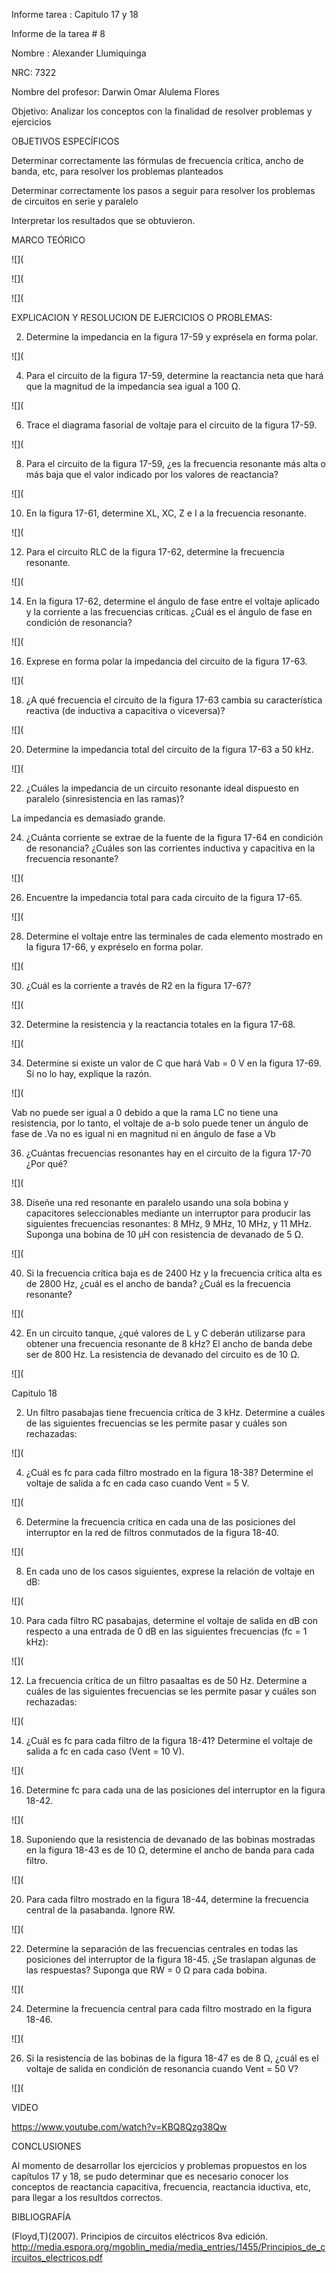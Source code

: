 Informe tarea : Capitulo 17 y 18

Informe de la tarea # 8

Nombre : Alexander Llumiquinga

NRC: 7322

Nombre del profesor: Darwin Omar Alulema Flores

Objetivo: Analizar los conceptos con la finalidad de resolver problemas y ejercicios

OBJETIVOS ESPECÍFICOS

Determinar correctamente las fórmulas de frecuencia crítica, ancho de banda, etc, para resolver los problemas planteados

Determinar correctamente los pasos a seguir para resolver los problemas de circuitos en serie y paralelo

Interpretar los resultados que se obtuvieron.

MARCO TEÓRICO

![](

![](

![](

EXPLICACION Y RESOLUCION DE EJERCICIOS O PROBLEMAS:

2. Determine la impedancia en la figura 17-59 y exprésela en forma polar.

![](

4. Para el circuito de la figura 17-59, determine la reactancia neta que hará que la magnitud de la impedancia sea igual a 100 Ω.

![](

6. Trace el diagrama fasorial de voltaje para el circuito de la figura 17-59.

![](

8. Para el circuito de la figura 17-59, ¿es la frecuencia resonante más alta o más baja que el valor indicado por los valores de reactancia?

![](

10. En la figura 17-61, determine XL, XC, Z e I a la frecuencia resonante.

![](

12. Para el circuito RLC de la figura 17-62, determine la frecuencia resonante.

![](

14. En la figura 17-62, determine el ángulo de fase entre el voltaje aplicado y la corriente a las frecuencias críticas. ¿Cuál es el ángulo de fase en condición de resonancia?

![](

16. Exprese en forma polar la impedancia del circuito de la figura 17-63.

![](

18. ¿A qué frecuencia el circuito de la figura 17-63 cambia su característica reactiva (de inductiva a capacitiva o viceversa)?

![](

20. Determine la impedancia total del circuito de la figura 17-63 a 50 kHz.

![](

22. ¿Cuáles la impedancia de un circuito resonante ideal dispuesto en paralelo (sinresistencia en las ramas)?

La impedancia  es demasiado grande.

24. ¿Cuánta corriente se extrae de la fuente de la figura 17-64 en condición de resonancia?
¿Cuáles son las corrientes inductiva y capacitiva en la frecuencia resonante?

![](

26. Encuentre la impedancia total para cada circuito de la figura 17-65.

![](

28. Determine el voltaje entre las terminales de cada elemento mostrado en la figura 17-66, y expréselo en forma polar.

![](

30. ¿Cuál es la corriente a través de R2 en la figura 17-67?

![](

32. Determine la resistencia y la reactancia totales en la figura 17-68.

![](

34. Determine si existe un valor de C que hará Vab = 0 V en la figura 17-69. Si no lo hay, explique la razón.

![](

Vab no puede ser igual a 0 debido a que la rama LC no tiene una resistencia, por lo tanto, el voltaje de a-b solo puede tener un ángulo de fase de .Va no es igual ni en magnitud ni en ángulo de fase a Vb

36. ¿Cuántas frecuencias resonantes hay en el circuito de la figura 17-70 ¿Por qué?

![](

38. Diseñe una red resonante en paralelo usando una sola bobina y capacitores seleccionables mediante un interruptor para producir las siguientes frecuencias resonantes: 8 MHz, 9 MHz, 10 MHz, y 11 MHz. Suponga una bobina de 10 µH con resistencia de devanado de 5 Ω.

![](

40. Si la frecuencia crítica baja es de 2400 Hz y la frecuencia crítica alta es de 2800 Hz, ¿cuál es el ancho de banda? ¿Cuál es la frecuencia resonante?

![](

42. En un circuito tanque, ¿qué valores de L y C deberán utilizarse para obtener una frecuencia resonante de 8 kHz? El ancho de banda debe ser de 800 Hz. La resistencia de devanado del circuito es de 10 Ω.

![](

Capitulo 18

2. Un filtro pasabajas tiene frecuencia crítica de 3 kHz. Determine a cuáles de las siguientes frecuencias se les permite pasar y cuáles son rechazadas:

![](

4. ¿Cuál es fc para cada filtro mostrado en la figura 18-38? Determine el voltaje de salida a fc en cada caso cuando Vent = 5 V.

![](

6. Determine la frecuencia crítica en cada una de las posiciones del interruptor en la red de filtros conmutados de la figura 18-40.

![](

8. En cada uno de los casos siguientes, exprese la relación de voltaje en dB:

![](

10. Para cada filtro RC pasabajas, determine el voltaje de salida en dB con respecto a una entrada de 0 dB en las siguientes frecuencias (fc = 1 kHz):

![](

12. La frecuencia crítica de un filtro pasaaltas es de 50 Hz. Determine a cuáles de las siguientes frecuencias se les permite pasar y cuáles son rechazadas:

![](

14. ¿Cuál es fc para cada filtro de la figura 18-41? Determine el voltaje de salida a fc en cada caso (Vent = 10 V).

![](

16. Determine fc para cada una de las posiciones del interruptor en la figura 18-42.

![](

18. Suponiendo que la resistencia de devanado de las bobinas mostradas en la figura 18-43 es de 10 Ω, determine el ancho de banda para cada filtro.

![](

20. Para cada filtro mostrado en la figura 18-44, determine la frecuencia central de la pasabanda. Ignore RW.

![](

22. Determine la separación de las frecuencias centrales en todas las posiciones del interruptor de la figura 18-45. ¿Se traslapan algunas de las respuestas? Suponga que RW = 0 Ω para cada bobina.

![](

24. Determine la frecuencia central para cada filtro mostrado en la figura 18-46.

![](

26. Si la resistencia de las bobinas de la figura 18-47 es de 8 Ω, ¿cuál es el voltaje de salida en condición de resonancia cuando Vent = 50 V?

![](

VIDEO

https://www.youtube.com/watch?v=KBQ8Qzg38Qw

CONCLUSIONES

Al momento de desarrollar los ejercicios y problemas propuestos en los capítulos 17 y 18, se pudo determinar que es necesario conocer los conceptos de reactancia capacitiva, frecuencia, reactancia iductiva, etc, para llegar a los resultdos correctos.

BIBLIOGRAFÍA

(Floyd,T)(2007). Principios de circuitos eléctricos 8va edición. http://media.espora.org/mgoblin_media/media_entries/1455/Principios_de_circuitos_electricos.pdf
